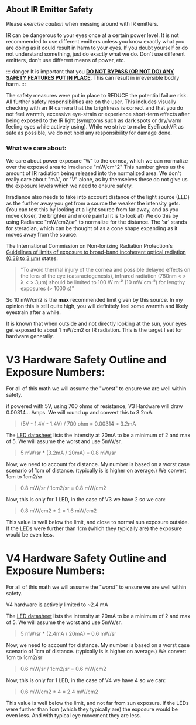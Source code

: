 <script setup>
import Alerts from '../../vue/alerts/Alerts.vue'
import ImageCard from '../../vue/images/ImageComponent.vue'
import { alerts } from '../../static/alerts'
import { image_settings } from '../../static/image_settings'
</script>




## About IR Emitter Safety

Please *exercise caution* when messing around with IR emitters.

IR can be dangerous to your eyes once at a certain power level. It is not recommended to use different emitters unless you know exactly what you are doing as it could result in harm to your eyes.
If you doubt yourself or do not understand something, just do exactly what we do. Don't use different emitters, don't use different means of power, etc.

::: danger
It is important that you <ins>**DO NOT BYPASS (OR NOT DO) ANY SAFETY FEATURES PUT IN PLACE**</ins>. This can result in irreversible bodily harm.
:::

The safety measures were put in place to REDUCE the potential failure risk. All further safety responsibilities are on the user. This includes visually checking with an IR camera that the brightness is correct and that you do not feel warmth, excessive eye-strain or experience short-term effects after being exposed to the IR light (symptoms such as dark spots or dry/warm feeling eyes while actively using). While we strive to make EyeTrackVR as safe as possible, we do not hold any responsibility for damage done.


### What we care about:

We care about power exposure "W" to the cornea, which we can normalize over the exposed area to Irradiance "mW/cm^2"
This number gives us the amount of IR radiation being released into the normalized area. We don't really care about "mA", or "V" alone, as by themselves these do not give us the exposure levels which we need to ensure safety.

Irradiance also needs to take into account distance of the light source (LED) as the further away you get from a source the weaker the intensity gets. (You can test this by looking at a light source from far away, and as you move closer, the brighter and more painful it is to look at) We do this by using Radiance "mW/cm2/sr" to normalize for the distance. The 'sr' stands for steradian, which can be thought of as a cone shape expanding as it moves away from the source.


The International Commission on Non-Ionizing Radiation Protection's [Guidelines of limits of exposure to broad-band incoherent optical radiation (0.38 to 3 µm)](../safety/ICNIRP_optical_radiation.pdf) states:
> "To avoid thermal injury of the cornea and possible delayed effects on the lens of the eye (cataractogenesis), infrared radiation (780nm < > λ < > 3μm) should be limited to 100 W m⁻² (10 mW cm⁻²) for lengthy exposures (> 1000 s)" 

So 10 mW/cm2 is the **max** recommended limit given by this source. In my opinion this is still quite high, you will definitely feel some warmth and likely eyestrain after a while.

It is known that when outside and not directly looking at the sun, your eyes get exposed to about 1 mW/cm2 or IR radiation. This is the target I set for hardware generally.


<Alerts :options="alerts.build_software_one">
    <template v-slot:content>
        <p>
           This math is assuming the LED is directly in front of your pupil, and your pupil is not moving. In real world this is not the case. We have multiple LEDs around your eye, and your eye moves. When you look to the side, your pupil is not receiving all of the light from all LEDs and the distance grows as well. Properly calculating for this is hard and not worth the time. I chose to show that the "worst case scenario" is still well withing safety margins.
        </p>
    </template>
</Alerts>


# V3 Hardware Safety Outline and Exposure Numbers:
For all of this math we will assume the "worst" to ensure we are well within safety. 

if powered with 5V, using 700 ohms of resistance, V3 Hardware will draw 0.00314... Amps. We will round up and convert this to 3.2mA.
> (5V - 1.4V - 1.4V) / 700 ohm = 0.00314 ≈ 3.2mA  

The [LED datasheet](https://datasheet.lcsc.com/lcsc/2211030000_XINGLIGHT-XL-3216HIRC-850_C965891.pdf) lists the intensity at 20mA to be a minimum of 2 and max of 5. We will assume the worst and use 5mW/sr.

> 5 mW/sr * (3.2mA / 20mA) = 0.8 mW/sr

Now, we need to account for distance. My number is based on a worst case scenario of 1cm of distance. (typically is is higher on average.) We convert 1cm to 1cm2/sr

> 0.8 mW/sr / 1cm2/sr = 0.8 mW/cm2

Now, this is only for 1 LED, in the case of V3 we have 2 so we can:
> 0.8 mW/cm2 * 2 = 1.6 mW/cm2

This value is well below the limit, and close to normal sun exposure outside.
If the LEDs were further than 1cm (which they typically are) the exposure would be even less.





# V4 Hardware Safety Outline and Exposure Numbers:
For all of this math we will assume the "worst" to ensure we are well within safety. 

V4 hardware is actively limited to ~2.4 mA

The [LED datasheet](https://datasheet.lcsc.com/lcsc/2211030000_XINGLIGHT-XL-3216HIRC-850_C965891.pdf) lists the intensity at 20mA to be a minimum of 2 and max of 5. We will assume the worst and use 5mW/sr.

> 5 mW/sr * (2.4mA / 20mA) = 0.6 mW/sr

Now, we need to account for distance. My number is based on a worst case scenario of 1cm of distance. (typically is is higher on average.) We convert 1cm to 1cm2/sr

> 0.6 mW/sr / 1cm2/sr = 0.6 mW/cm2

Now, this is only for 1 LED, in the case of V4 we have 4 so we can:
> 0.6 mW/cm2 * 4 = 2.4 mW/cm2

This value is well below the limit, and not far from sun exposure.
If the LEDs were further than 1cm (which they typically are) the exposure would be even less. And with typical eye movement they are less.

